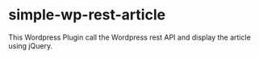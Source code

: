 # simple-wp-rest-article
This Wordpress Plugin call the Wordpress rest API and display the article using jQuery.
